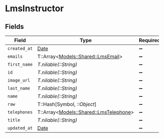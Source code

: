 # LmsInstructor


## Fields

| Field                                                                         | Type                                                                          | Required                                                                      | Description                                                                   |
| ----------------------------------------------------------------------------- | ----------------------------------------------------------------------------- | ----------------------------------------------------------------------------- | ----------------------------------------------------------------------------- |
| `created_at`                                                                  | [Date](https://ruby-doc.org/stdlib-2.6.1/libdoc/date/rdoc/Date.html)          | :heavy_minus_sign:                                                            | N/A                                                                           |
| `emails`                                                                      | T::Array<[Models::Shared::LmsEmail](../../models/shared/lmsemail.md)>         | :heavy_minus_sign:                                                            | N/A                                                                           |
| `first_name`                                                                  | *T.nilable(::String)*                                                         | :heavy_minus_sign:                                                            | N/A                                                                           |
| `id`                                                                          | *T.nilable(::String)*                                                         | :heavy_minus_sign:                                                            | N/A                                                                           |
| `image_url`                                                                   | *T.nilable(::String)*                                                         | :heavy_minus_sign:                                                            | N/A                                                                           |
| `last_name`                                                                   | *T.nilable(::String)*                                                         | :heavy_minus_sign:                                                            | N/A                                                                           |
| `name`                                                                        | *T.nilable(::String)*                                                         | :heavy_minus_sign:                                                            | N/A                                                                           |
| `raw`                                                                         | T::Hash[Symbol, *::Object*]                                                   | :heavy_minus_sign:                                                            | N/A                                                                           |
| `telephones`                                                                  | T::Array<[Models::Shared::LmsTelephone](../../models/shared/lmstelephone.md)> | :heavy_minus_sign:                                                            | N/A                                                                           |
| `title`                                                                       | *T.nilable(::String)*                                                         | :heavy_minus_sign:                                                            | N/A                                                                           |
| `updated_at`                                                                  | [Date](https://ruby-doc.org/stdlib-2.6.1/libdoc/date/rdoc/Date.html)          | :heavy_minus_sign:                                                            | N/A                                                                           |